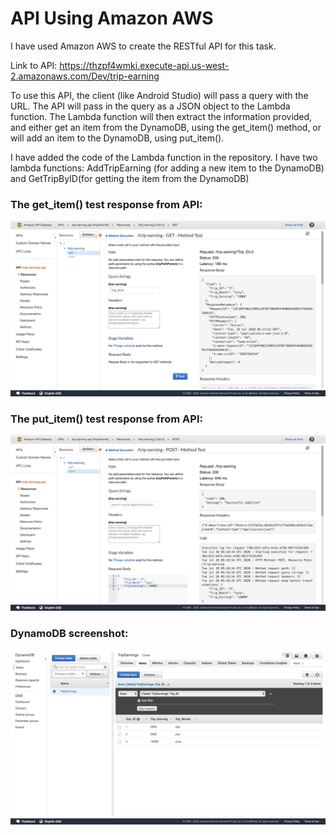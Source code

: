 # API Using Amazon AWS

I have used Amazon AWS to create the RESTful API for this task.

Link to API: https://thzpf4wmki.execute-api.us-west-2.amazonaws.com/Dev/trip-earning

To use this API, the client (like Android Studio) will pass a query with the URL. The API will pass in the query as a JSON object to the Lambda function. The Lambda function will then extract the information provided, and either get an item from the DynamoDB, using the get_item() method, or will add an item to the DynamoDB, using put_item().

I have added the code of the Lambda function in the repository. I have two lambda functions: AddTripEarning (for adding a new item to the DynamoDB) and GetTripByID(for getting the item from the DynamoDB)


### The get_item() test response from API:

![](https://github.com/navgarg/UI_App_API/blob/master/Images/Screenshot%202020-07-28%20at%2010.44.19%20AM.png)


### The put_item() test response from API:

![](https://github.com/navgarg/UI_App_API/blob/master/Images/Screenshot%202020-07-28%20at%2010.48.50%20AM.png)

### DynamoDB screenshot:

![](https://github.com/navgarg/UI_App_API/blob/master/Images/Screenshot%202020-07-28%20at%2010.51.11%20AM.png)

